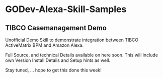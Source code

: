 # GODev-Alexa-Skill-Samples

## TIBCO Casemanagement Demo

Unofficial Demo Skill to demonstrate integration between TIBCO ActiveMatrix BPM and Amazon Alexa.

Full Source, and technical Details available on here soon.
This will include own Version Install Details and Setup hints as well.

Stay tuned, ... hope to get this done this week!

